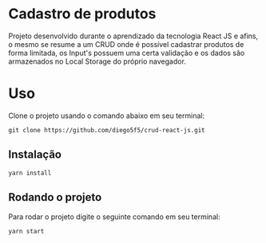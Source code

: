# Cadastro de produtos

Projeto desenvolvido durante o aprendizado da tecnologia React JS e afins, o mesmo se resume a um CRUD onde é possível cadastrar produtos de forma limitada, os Input's possuem uma certa validação e os dados são armazenados no Local Storage do próprio navegador.

# Uso

Clone o projeto usando o comando abaixo em seu terminal:

```
git clone https://github.com/diego5f5/crud-react-js.git
```
## Instalação

```
yarn install
```

## Rodando o projeto

Para rodar o projeto digite o seguinte comando em seu terminal:

```
yarn start
```
